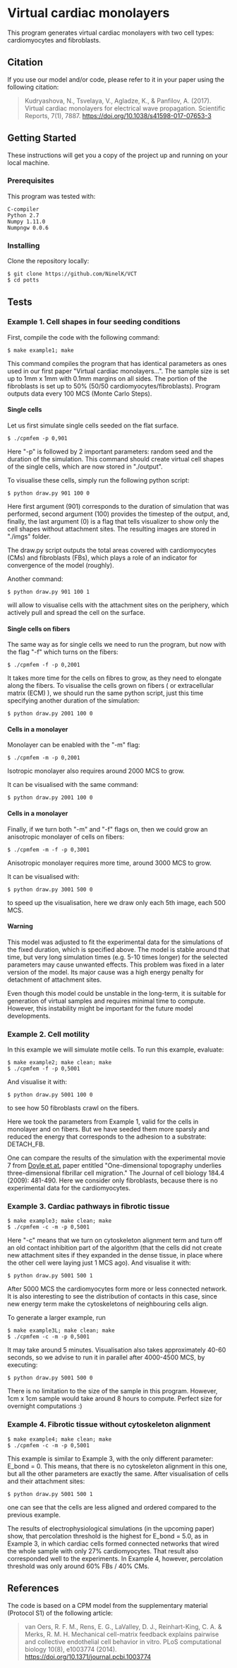 # Virtual cardiac monolayers 

This program generates virtual cardiac monolayers with two cell types: cardiomyocytes and fibroblasts.

## Citation

If you use our model and/or code, please refer to it in your paper using the following citation:
> Kudryashova, N., Tsvelaya, V., Agladze, K., & Panfilov, A. (2017). Virtual cardiac monolayers for electrical wave propagation. Scientific Reports, 7(1), 7887. https://doi.org/10.1038/s41598-017-07653-3

## Getting Started
 
These instructions will get you a copy of the project up and running on your local machine.

### Prerequisites

This program was tested with:

	C-compiler
	Python 2.7
	Numpy 1.11.0
	Numpngw 0.0.6

   
### Installing

Clone the repository locally:

	$ git clone https://github.com/NinelK/VCT
	$ cd potts

## Tests

### Example 1. Cell shapes in four seeding conditions

First, compile the code with the following command:

	$ make example1; make

This command compiles the program that has identical parameters as ones used in our first paper "Virtual cardiac monolayers...". 
The sample size is set up to 1mm x 1mm with 0.1mm margins on all sides. The portion of the fibroblasts is set up to 50% (50/50 cardiomyocytes/fibroblasts). 
Program outputs data every 100 MCS (Monte Carlo Steps).

#### Single cells

Let us first simulate single cells seeded on the flat surface.

	$ ./cpmfem -p 0,901

Here "-p" is followed by 2 important parameters: random seed and the duration of the simulation. 
This command should create virtual cell shapes of the single cells, which are now stored in "./output".

To visualise these cells, simply run the following python script:

	$ python draw.py 901 100 0

Here first argument (901) corresponds to the duration of simulation that was performed, second argument (100) provides the timestep of the output, and, finally, the last argument (0) is a flag that tells visualizer to show only the cell shapes without attachment sites. The resulting images are stored in "./imgs" folder.

The draw.py script outputs the total areas covered with cardiomyocytes (CMs) and fibroblasts (FBs), which plays a role of an indicator for convergence of the model (roughly). 

Another command:
	
	$ python draw.py 901 100 1

will allow to visualise cells with the attachment sites on the periphery, which actively pull and spread the cell on the surface.

#### Single cells on fibers

The same way as for single cells we need to run the program, but now with the flag "-f" which turns on the fibers:

	$ ./cpmfem -f -p 0,2001
	
It takes more time for the cells on fibres to grow, as they need to elongate along the fibers. To visualise the cells grown on fibers ( or extracellular matrix (ECM) ), we should run the same python script, just this time specifying another duration of the simulation:

	$ python draw.py 2001 100 0

#### Cells in a monolayer

Monolayer can be enabled with the "-m" flag:

	$ ./cpmfem -m -p 0,2001

Isotropic monolayer also requires around 2000 MCS to grow.

It can be visualised with the same command:

	$ python draw.py 2001 100 0

#### Cells in a monolayer

Finally, if we turn both "-m" and "-f" flags on, then we could grow an anisotropic monolayer of cells on fibers:

	$ ./cpmfem -m -f -p 0,3001

Anisotropic monolayer requires more time, around 3000 MCS to grow.

It can be visualised with:

	$ python draw.py 3001 500 0

to speed up the visualisation, here we draw only each 5th image, each 500 MCS.

#### Warning

This model was adjusted to fit the experimental data for the simulations of the fixed duration, which is specified above. The model is stable around that time, but very long simulation times (e.g. 5-10 times longer) for the selected parameters may cause unwanted effects. This problem was fixed in a later version of the model. Its major cause was a high energy penalty for detachment of attachment sites.

Even though this model could be unstable in the long-term, it is suitable for generation of virtual samples and requires minimal time to compute. However, this instability might be important for the future model developments.

### Example 2. Cell motility

In this example we will simulate motile cells. To run this example, evaluate:

	$ make example2; make clean; make
	$ ./cpmfem -f -p 0,5001

And visualise it with:

	$ python draw.py 5001 100 0

to see how 50 fibroblasts crawl on the fibers.

Here we took the parameters from Example 1, valid for the cells in monolayer and on fibers. But we have seeded them more sparsly and reduced the energy that corresponds to the adhesion to a substrate: DETACH_FB.

One can compare the results of the simulation with the experimental movie 7 from [Doyle et at.](http://jcb.rupress.org/content/184/4/481) paper entitled "One-dimensional topography underlies three-dimensional fibrillar cell migration." The Journal of cell biology 184.4 (2009): 481-490.
Here we consider only fibroblasts, because there is no experimental data for the cardiomyocytes.

### Example 3. Cardiac pathways in fibrotic tissue

	$ make example3; make clean; make
	$ ./cpmfem -c -m -p 0,5001

Here "-c" means that we turn on cytoskeleton alignment term and turn off an old contact inhibition part of the algorithm (that the cells did not create new attachment sites if they expanded in the dense tissue, in place where the other cell were laying just 1 MCS ago). And visualise it with:

	$ python draw.py 5001 500 1

After 5000 MCS the cardiomyocytes form more or less connected network. It is also interesting to see the distribution of contacts in this case, since new energy term make the cytoskeletons of neighbouring cells align.

To generate a larger example, run 

	$ make example3L; make clean; make
	$ ./cpmfem -c -m -p 0,5001

It may take around 5 minutes. Visualisation also takes approximately 40-60 seconds, so we advise to run it in parallel after 4000-4500 MCS, by executing:

	$ python draw.py 5001 500 0

There is no limitation to the size of the sample in this program. However, 1cm x 1cm sample would take around 8 hours to compute. Perfect size for overnight computations :)

### Example 4. Fibrotic tissue without cytoskeleton alignment

	$ make example4; make clean; make
	$ ./cpmfem -c -m -p 0,5001

This example is similar to Example 3, with the only different parameter: E_bond = 0. This means, that there is no cytoskeleton alignment in this one, but all the other parameters are exactly the same. After visualisation of cells and their attachment sites:

	$ python draw.py 5001 500 1

one can see that the cells are less aligned and ordered compared to the previous example. 

The results of electrophysiological simulations (in the upcoming paper) show, that percolation threshold is the highest for E_bond = 5.0, as in Example 3, in which cardiac cells formed connected networks that wired the whole sample with only 27% cardiomyocytes. That result also corresponded well to the experiments. In Example 4, however, percolation threshold was only around 60% FBs / 40% CMs.

## References

The code is based on a CPM model from the supplementary material (Protocol S1) of the following article:
> van Oers, R. F. M., Rens, E. G., LaValley, D. J., Reinhart-King, C. A. & Merks, R. M. H. Mechanical cell-matrix feedback explains pairwise and collective endothelial cell behavior in vitro. PLoS computational biology 10(8), e1003774 (2014). https://doi.org/10.1371/journal.pcbi.1003774





